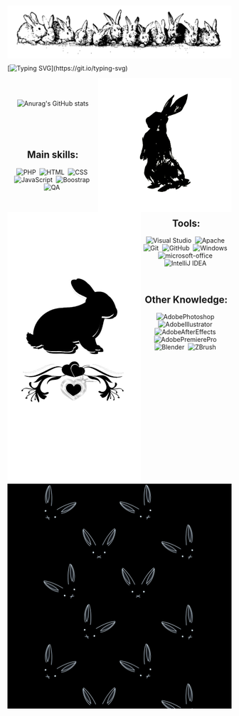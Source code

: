 <img align="center" src="Banner1.jpg"/>

[![Typing SVG](https://readme-typing-svg.demolab.com?font=Poppins&size=120&pause=1000&color=000000&background=FFFFFF&center=true&vCenter=true&width=2011&height=300&lines=Hello!;I'm+EGGzin;or+Eliel%2C+if+you+want;I'm+a+programmer+in+training;I+love+bunnies+and+studying!)](https://git.io/typing-svg)

<div align="center">
<div>
<img width=300 src="Coelho1.jpg" align="right">
</div>

<br><br>

![Anurag's GitHub stats](https://github-readme-stats.vercel.app/api?username=EGGzin0402&show_icons=true&theme=dark)

</div>

<div align="center">

<div>
<br><br><br>
<img width=300 src="Coelho2.jpg" align="left">
</div>

<h2 align="center"> Main skills: </h2>

<p align="center">

![PHP](https://img.shields.io/badge/-PHP-FFFFFF?style=for-the-badge&logo=php&labelColor=000000&textColor=000000)&nbsp;
![HTML](https://img.shields.io/badge/-HTML-FFFFFF?style=for-the-badge&logo=html5&labelColor=000000)&nbsp;
![CSS](https://img.shields.io/badge/-CSS-FFFFFF?style=for-the-badge&logo=CSS3&logoColor=1572B6&labelColor=000000)&nbsp;
![JavaScript](https://img.shields.io/badge/-JavaScript-FFFFFF?style=for-the-badge&logo=javascript&labelColor=000000&textColor=000000)&nbsp;
![Boostrap](https://img.shields.io/badge/-boostrap-FFFFFF?style=for-the-badge&logo=bootstrap&labelColor=000000)&nbsp;
![QA](https://img.shields.io/badge/-Quality%20Assurance-FFFFFF?style=for-the-badge&labelColor=000000)&nbsp;

</p>

<br>

<h2 align="center"> Tools: </h2>

<p align="center">

![Visual Studio](https://img.shields.io/badge/-Visual%20Studio-FFFFFF?style=for-the-badge&logo=visual-studio&logoColor=C8A2C8&labelColor=000000)&nbsp;
![Apache](https://img.shields.io/badge/-Apache-FFFFFF?style=for-the-badge&logo=mysql&labelColor=000000)&nbsp;
![Git](https://img.shields.io/badge/-Git-FFFFFF?style=for-the-badge&logo=git&labelColor=000000)&nbsp;
![GitHub](https://img.shields.io/badge/-GitHub-FFFFFF?style=for-the-badge&logo=github&labelColor=000000)&nbsp;
![Windows](https://img.shields.io/badge/-Windows-FFFFFF?style=for-the-badge&logo=windows&labelColor=000000)&nbsp;
![microsoft-office](https://img.shields.io/badge/-microsoft_office-FFFFFF?style=for-the-badge&logo=microsoft-office&labelColor=000000)&nbsp;
![IntelliJ IDEA](https://img.shields.io/badge/IntelliJIDEA-FFFFFF.svg?style=for-the-badge&logo=intellij-idea&logoColor=white&labelColor=000000)&nbsp;


</p>

<br>

<h2 align="center"> Other Knowledge: </h2>

<p align="center">

![AdobePhotoshop](https://img.shields.io/badge/-adobe%20photoshop%20-FFFFFF?style=for-the-badge&logo=adobe%20photoshop&labelColor=000000&textColor=000000)&nbsp;
![AdobeIllustrator](https://img.shields.io/badge/-adobe%20illustrator%20-FFFFFF?style=for-the-badge&logo=adobe%20illustrator&labelColor=000000&textColor=000000)&nbsp;
![AdobeAfterEffects](https://img.shields.io/badge/-adobe%20after%20effects%20-FFFFFF?style=for-the-badge&logo=adobe%20after%20effects&labelColor=000000&textColor=000000)&nbsp;
![AdobePremierePro](https://img.shields.io/badge/-adobe%20premiere%20pro%20-FFFFFF?style=for-the-badge&logo=adobe%20premiere%20pro&labelColor=000000&textColor=000000)&nbsp;
![Blender](https://img.shields.io/badge/-blender-FFFFFF?style=for-the-badge&logo=blender&labelColor=000000&textColor=000000)&nbsp;
![ZBrush](https://img.shields.io/badge/-zbrush-FFFFFF?style=for-the-badge&logo=zbrush&labelColor=000000&textColor=000000)&nbsp;

</p>

</div>

<img width=2011 align="center" src="Background1.jpg"/>
